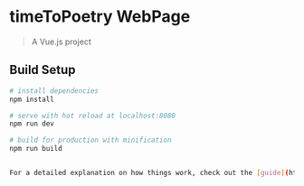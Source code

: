 # timeToPoetry WebPage

> A Vue.js project

## Build Setup

``` bash
# install dependencies
npm install

# serve with hot reload at localhost:8080
npm run dev

# build for production with minification
npm run build


For a detailed explanation on how things work, check out the [guide](http://vuejs-templates.github.io/webpack/) and [docs for vue-loader](http://vuejs.github.io/vue-loader).
